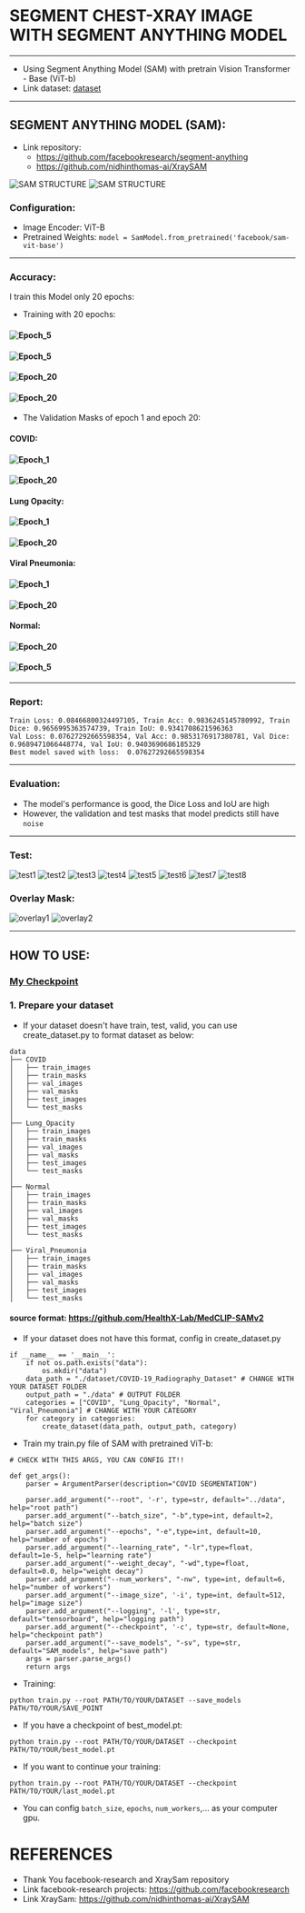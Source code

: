 # SEGMENT CHEST-XRAY IMAGE WITH SEGMENT ANYTHING MODEL

---
- Using Segment Anything Model (SAM) with pretrain Vision Transformer - Base (ViT-b)
- Link dataset: [dataset](https://www.kaggle.com/datasets/tawsifurrahman/covid19-radiography-database)

---

## SEGMENT ANYTHING MODEL (SAM):
- Link repository:
  - https://github.com/facebookresearch/segment-anything
  - https://github.com/nidhinthomas-ai/XraySAM

![SAM STRUCTURE](segmentation/SAM_structure.png)
![SAM STRUCTURE](segmentation/SAM_structure2.png)

### Configuration:
- Image Encoder: ViT-B
- Pretrained Weights: `model = SamModel.from_pretrained('facebook/sam-vit-base')`


---
### Accuracy:
I train this Model only 20 epochs:
- Training with 20 epochs:
#### ![Epoch_5](segmentation/segmentation_report/training_5_epochs.png)
#### ![Epoch_5](segmentation/segmentation_report/val_5_epochs.png)
#### ![Epoch_20](segmentation/segmentation_report/training_20_epochs.png)
#### ![Epoch_20](segmentation/segmentation_report/val_20_epochs.png)

- The Validation Masks of epoch 1 and epoch 20:
#### COVID:
#### ![Epoch_1](segmentation/segmentation_report/COVID-302_epoch1.png)
#### ![Epoch_20](segmentation/segmentation_report/COVID-302_epoch20.png)

#### Lung Opacity:
#### ![Epoch_1](segmentation/segmentation_report/Lung_Opacity-5280_epoch1.png)
#### ![Epoch_20](segmentation/segmentation_report/Lung_Opacity-5280_epoch20.png)

#### Viral Pneumonia:
#### ![Epoch_1](segmentation/segmentation_report/Viral_Pneumonia-927_epoch1.png)
#### ![Epoch_20](segmentation/segmentation_report/Viral_Pneumonia-927_epoch20.png)

#### Normal:
#### ![Epoch_20](segmentation/segmentation_report/Normal-9815_epoch1.png)
#### ![Epoch_5](segmentation/segmentation_report/Normal-9815_epoch20.png)


--- 
### Report:
```text
Train Loss: 0.08466800324497105, Train Acc: 0.9836245145780992, Train Dice: 0.9656995363574739, Train IoU: 0.9341708621596363
Val Loss: 0.07627292665598354, Val Acc: 0.9853176917380781, Val Dice: 0.9689471066448774, Val IoU: 0.9403690686185329
Best model saved with loss:  0.07627292665598354
```
---

### Evaluation:
- The model's performance is good, the Dice Loss and IoU are high
- However, the validation and test masks that model predicts still have `noise`

---

### Test:
![test1](segmentation/segmentation_report/test1.png) ![test2](segmentation/segmentation_report/test2.png) ![test3](segmentation/segmentation_report/test3.png) ![test4](segmentation/segmentation_report/test4.png) ![test5](segmentation/segmentation_report/test5.png)  ![test6](segmentation/segmentation_report/test6.png) ![test7](segmentation/segmentation_report/test7.png) ![test8](segmentation/segmentation_report/test8.png) 

### Overlay Mask:
![overlay1](segmentation/segmentation_report/overlay1.png)
![overlay2](segmentation/segmentation_report/overlay2.png)

---

## HOW TO USE:

### [My Checkpoint](https://drive.google.com/file/d/1joLU93uFNwqG-960ijy4rIf7C8o5IdQv/view?usp=sharing)

### 1. Prepare your dataset
- If your dataset doesn't have train, test, valid, you can use create_dataset.py to format dataset as below:
```text
data
├── COVID
│   ├── train_images           
│   ├── train_masks             
│   ├── val_images        
│   ├── val_masks         
│   ├── test_images       
│   └── test_masks        
│
├── Lung_Opacity
│   ├── train_images            
│   ├── train_masks            
│   ├── val_images        
│   ├── val_masks         
│   ├── test_images       
│   └── test_masks        
│
├── Normal
│   ├── train_images            
│   ├── train_masks            
│   ├── val_images        
│   ├── val_masks         
│   ├── test_images       
│   └── test_masks        
│
├── Viral_Pneumonia
│   ├── train_images            
│   ├── train_masks            
│   ├── val_images        
│   ├── val_masks         
│   ├── test_images       
│   └── test_masks           
```
#### source format: https://github.com/HealthX-Lab/MedCLIP-SAMv2
- If your dataset does not have this format, config in create_dataset.py
```text
if __name__ == '__main__':
    if not os.path.exists("data"):
        os.mkdir("data")
    data_path = "./dataset/COVID-19_Radiography_Dataset" # CHANGE WITH YOUR DATASET FOLDER
    output_path = "./data" # OUTPUT FOLDER
    categories = ["COVID", "Lung_Opacity", "Normal", "Viral_Pneumonia"] # CHANGE WITH YOUR CATEGORY
    for category in categories:
        create_dataset(data_path, output_path, category)
```

- Train my train.py file of SAM with pretrained ViT-b:

```text
# CHECK WITH THIS ARGS, YOU CAN CONFIG IT!!

def get_args():
    parser = ArgumentParser(description="COVID SEGMENTATION")
    
    parser.add_argument("--root", '-r', type=str, default="../data", help="root path")
    parser.add_argument("--batch_size", "-b",type=int, default=2, help="batch size")
    parser.add_argument("--epochs", "-e",type=int, default=10, help="number of epochs")
    parser.add_argument("--learning_rate", "-lr",type=float, default=1e-5, help="learning rate")
    parser.add_argument("--weight_decay", "-wd",type=float, default=0.0, help="weight decay")
    parser.add_argument("--num_workers", "-nw", type=int, default=6, help="number of workers")
    parser.add_argument("--image_size", '-i', type=int, default=512, help="image size")
    parser.add_argument("--logging", '-l', type=str, default="tensorboard", help="logging path")
    parser.add_argument("--checkpoint", '-c', type=str, default=None, help="checkpoint path")
    parser.add_argument("--save_models", "-sv", type=str, default="SAM_models", help="save path")
    args = parser.parse_args()
    return args
```
- Training:
```text
python train.py --root PATH/TO/YOUR/DATASET --save_models PATH/TO/YOUR/SAVE_POINT
```
- If you have a checkpoint of best_model.pt:
```text
python train.py --root PATH/TO/YOUR/DATASET --checkpoint PATH/TO/YOUR/best_model.pt
```
- If you want to continue your training:
```text
python train.py --root PATH/TO/YOUR/DATASET --checkpoint PATH/TO/YOUR/last_model.pt
```
- You can config `batch_size`, `epochs`, `num_workers`,... as your computer gpu.


# REFERENCES
- Thank You facebook-research and XraySam repository 
- Link facebook-research projects: https://github.com/facebookresearch
- Link XraySam: https://github.com/nidhinthomas-ai/XraySAM
